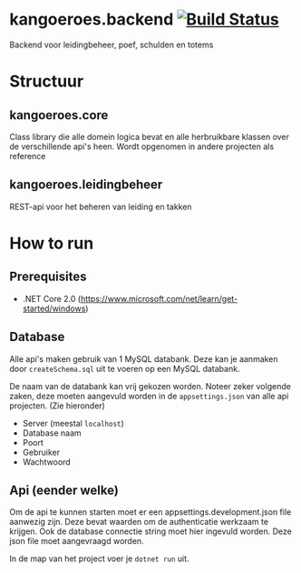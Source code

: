 # kangoeroes.backend [![Build Status](https://travis-ci.org/FOSDeKangoeroes/kangoeroes.backend.svg?branch=master)](https://travis-ci.org/FOSDeKangoeroes/kangoeroes.backend)
Backend voor leidingbeheer, poef, schulden en totems

# Structuur

## kangoeroes.core

Class library die alle domein logica bevat en alle herbruikbare klassen over de verschillende api's heen. Wordt opgenomen in andere projecten als reference

## kangoeroes.leidingbeheer

REST-api voor het beheren van leiding en takken

# How to run

## Prerequisites

- .NET Core 2.0 (https://www.microsoft.com/net/learn/get-started/windows)

## Database
Alle api's maken gebruik van 1 MySQL databank. Deze kan je aanmaken door `createSchema.sql` uit te voeren op een MySQL databank.

De naam van de databank kan vrij gekozen worden.
Noteer zeker volgende zaken, deze moeten aangevuld worden in de `appsettings.json` van alle api projecten. (Zie hieronder)

- Server (meestal `localhost`)
- Database naam
- Poort
- Gebruiker
- Wachtwoord

## Api (eender welke)

Om de api te kunnen starten moet er een appsettings.development.json file aanwezig zijn. Deze bevat waarden om de authenticatie werkzaam te krijgen. Ook de database connectie string moet hier ingevuld worden.
Deze json file moet aangevraagd worden.

In de map van het project voer je `dotnet run` uit. 
